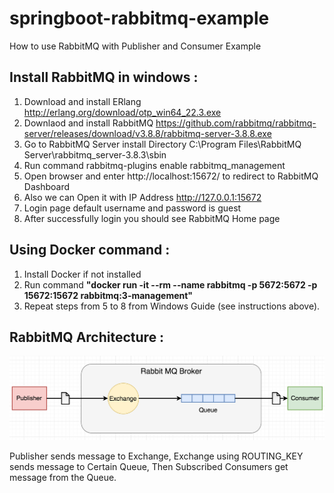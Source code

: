 # springboot-rabbitmq-example

How to use RabbitMQ with Publisher and Consumer Example

Install RabbitMQ in windows :
-----------------------------

1. Download and install ERlang http://erlang.org/download/otp_win64_22.3.exe
2. Downlaod and install
   RabbitMQ https://github.com/rabbitmq/rabbitmq-server/releases/download/v3.8.8/rabbitmq-server-3.8.8.exe
3. Go to RabbitMQ Server install Directory C:\Program Files\RabbitMQ Server\rabbitmq_server-3.8.3\sbin
4. Run command rabbitmq-plugins enable rabbitmq_management
5. Open browser and enter http://localhost:15672/ to redirect to RabbitMQ Dashboard
6. Also we can Open it with IP Address http://127.0.0.1:15672
7. Login page default username and password is guest
8. After successfully login you should see RabbitMQ Home page

Using Docker command :
----------------------

1. Install Docker if not installed
2. Run command <b>"docker run -it --rm --name rabbitmq -p 5672:5672 -p 15672:15672 rabbitmq:3-management"</b>
3. Repeat steps from 5 to 8 from Windows Guide (see instructions above).

RabbitMQ Architecture :
-----------------------

![alt text](src\main\resources\images\rabbitmq-exchange.jpg)

Publisher sends message to Exchange, Exchange using ROUTING_KEY sends message to Certain Queue, Then Subscribed
Consumers get message from the Queue. 
